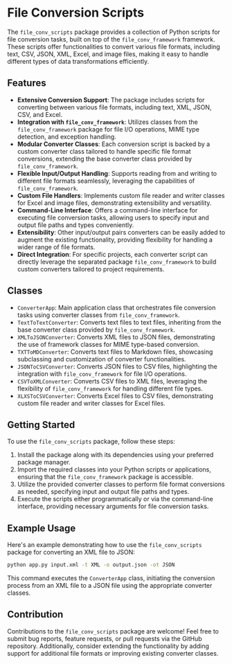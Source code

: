 # File Conversion Scripts

The `file_conv_scripts` package provides a collection of Python scripts for file conversion tasks, built on top of the `file_conv_framework` framework. These scripts offer functionalities to convert various file formats, including text, CSV, JSON, XML, Excel, and image files, making it easy to handle different types of data transformations efficiently.

## Features

- **Extensive Conversion Support**: The package includes scripts for converting between various file formats, including text, XML, JSON, CSV, and Excel.
- **Integration with `file_conv_framework`**: Utilizes classes from the `file_conv_framework` package for file I/O operations, MIME type detection, and exception handling.
- **Modular Converter Classes**: Each conversion script is backed by a custom converter class tailored to handle specific file format conversions, extending the base converter class provided by `file_conv_framework`.
- **Flexible Input/Output Handling**: Supports reading from and writing to different file formats seamlessly, leveraging the capabilities of `file_conv_framework`.
- **Custom File Handlers**: Implements custom file reader and writer classes for Excel and image files, demonstrating extensibility and versatility.
- **Command-Line Interface**: Offers a command-line interface for executing file conversion tasks, allowing users to specify input and output file paths and types conveniently.
- **Extensibility**: Other input/output pairs converters can be easily added to augment the existing functionality, providing flexibility for handling a wider range of file formats.
- **Direct Integration**: For specific projects, each converter script can directly leverage the separated package `file_conv_framework` to build custom converters tailored to project requirements.

## Classes

- `ConverterApp`: Main application class that orchestrates file conversion tasks using converter classes from `file_conv_framework`.
- `TextToTextConverter`: Converts text files to text files, inheriting from the base converter class provided by `file_conv_framework`.
- `XMLToJSONConverter`: Converts XML files to JSON files, demonstrating the use of framework classes for MIME type-based conversion.
- `TXTToMDConverter`: Converts text files to Markdown files, showcasing subclassing and customization of converter functionalities.
- `JSONToCSVConverter`: Converts JSON files to CSV files, highlighting the integration with `file_conv_framework` for file I/O operations.
- `CSVToXMLConverter`: Converts CSV files to XML files, leveraging the flexibility of `file_conv_framework` for handling different file types.
- `XLXSToCSVConverter`: Converts Excel files to CSV files, demonstrating custom file reader and writer classes for Excel files.

## Getting Started

To use the `file_conv_scripts` package, follow these steps:

1. Install the package along with its dependencies using your preferred package manager.
2. Import the required classes into your Python scripts or applications, ensuring that the `file_conv_framework` package is accessible.
3. Utilize the provided converter classes to perform file format conversions as needed, specifying input and output file paths and types.
4. Execute the scripts either programmatically or via the command-line interface, providing necessary arguments for file conversion tasks.

## Example Usage

Here's an example demonstrating how to use the `file_conv_scripts` package for converting an XML file to JSON:

```bash
python app.py input.xml -t XML -o output.json -ot JSON
```

This command executes the `ConverterApp` class, initiating the conversion process from an XML file to a JSON file using the appropriate converter classes.

## Contribution

Contributions to the `file_conv_scripts` package are welcome! Feel free to submit bug reports, feature requests, or pull requests via the GitHub repository. Additionally, consider extending the functionality by adding support for additional file formats or improving existing converter classes.
